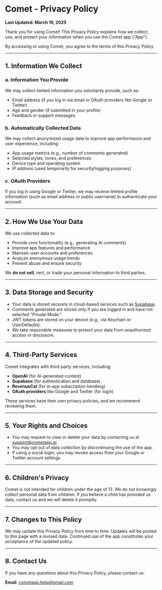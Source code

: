 # Comet - Privacy Policy

**Last Updated: March 19, 2025**

Thank you for using Comet! This Privacy Policy explains how we collect, use, and protect your information when you use the Comet app ("App").

By accessing or using Comet, you agree to the terms of this Privacy Policy.

---

## 1. Information We Collect

### a. Information You Provide
We may collect limited information you voluntarily provide, such as:
- Email address (if you log in via email or OAuth providers like Google or Twitter)
- Age and gender (if submitted in your profile)
- Feedback or support messages

### b. Automatically Collected Data
We may collect anonymized usage data to improve app performance and user experience, including:
- App usage metrics (e.g., number of comments generated)
- Selected styles, tones, and preferences
- Device type and operating system
- IP address (used temporarily for security/logging purposes)

### c. OAuth Providers
If you log in using Google or Twitter, we may receive limited profile information (such as email address or public username) to authenticate your account.

---

## 2. How We Use Your Data

We use collected data to:
- Provide core functionality (e.g., generating AI comments)
- Improve app features and performance
- Maintain user accounts and preferences
- Analyze anonymous usage trends
- Prevent abuse and ensure security

We **do not sell**, rent, or trade your personal information to third parties.

---

## 3. Data Storage and Security

- Your data is stored securely in cloud-based services such as [Supabase](https://supabase.com).
- Comments generated are stored only if you are logged in and have not selected "Private Mode."
- JWT tokens are stored on your device (e.g., via Keychain or UserDefaults).
- We take reasonable measures to protect your data from unauthorized access or disclosure.

---

## 4. Third-Party Services

Comet integrates with third-party services, including:
- **OpenAI** (for AI-generated content)
- **Supabase** (for authentication and database)
- **RevenueCat** (for in-app subscription handling)
- **OAuth providers** like Google and Twitter (for login)

These services have their own privacy policies, and we recommend reviewing them.

---

## 5. Your Rights and Choices

- You may request to view or delete your data by contacting us at [support@cometapp.ai](mailto:support@cometapp.ai).
- You may opt out of data collection by discontinuing the use of the app.
- If using a social login, you may revoke access from your Google or Twitter account settings.

---

## 6. Children's Privacy

Comet is not intended for children under the age of 13. We do not knowingly collect personal data from children. If you believe a child has provided us data, contact us and we will delete it promptly.

---

## 7. Changes to This Policy

We may update this Privacy Policy from time to time. Updates will be posted to this page with a revised date. Continued use of the app constitutes your acceptance of the updated policy.

---

## 8. Contact Us

If you have any questions about this Privacy Policy, please contact us:

**Email:** [cometapp.help@gmail.com](mailto:cometapp.help@gmail.com)
